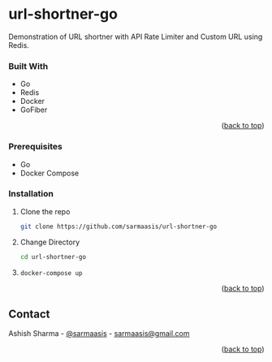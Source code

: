 # url-shortner-go
Demonstration of URL shortner with API Rate Limiter and Custom URL using Redis.



### Built With

* Go
* Redis
* Docker
* GoFiber

<p align="right">(<a href="#readme-top">back to top</a>)</p>

### Prerequisites

* Go
* Docker Compose

### Installation

1. Clone the repo
   ```sh
   git clone https://github.com/sarmaasis/url-shortner-go
   ```
2. Change Directory
   ```sh
   cd url-shortner-go
   ```
3. 
   ```sh
   docker-compose up
   ```

<p align="right">(<a href="#readme-top">back to top</a>)</p>


<!-- CONTACT -->
## Contact

Ashish Sharma - [@sarmaasis](https://linkedin.com/in/sarmaasis) - sarmaasis@gmail.com

<p align="right">(<a href="#readme-top">back to top</a>)</p>


